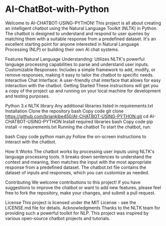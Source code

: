 # AI-ChatBot-with-Python
Welcome to AI-CHATBOT-USING-PYTHON! This project is all about creating an intelligent chatbot using the Natural Language Toolkit (NLTK) in Python. The chatbot is designed to understand and respond to user queries by matching them with a suitable response from a predefined dataset. It's an excellent starting point for anyone interested in Natural Language Processing (NLP) or building their own AI chat systems.

Features
Natural Language Understanding: Utilizes NLTK's powerful language processing capabilities to parse and understand user inputs.
Customizable Responses: Includes a simple framework to add, modify, or remove responses, making it easy to tailor the chatbot to specific needs.
Interactive Chat Interface: A user-friendly chat interface that allows for easy interaction with the chatbot.
Getting Started
These instructions will get you a copy of the project up and running on your local machine for development and testing purposes.



Python 3.x
NLTK library
Any additional libraries listed in requirements.txt
Installation
Clone the repository
bash
Copy code
git clone https://github.com/briankibe450/AI-CHATBOT-USING-PYTHON.git
cd AI-CHATBOT-USING-PYTHON
Install required libraries
bash
Copy code
pip install -r requirements.txt
Running the chatbot
To start the chatbot, run:

bash
Copy code
python main.py
Follow the on-screen instructions to interact with the chatbot.

How It Works
The chatbot works by processing user inputs using NLTK's language processing tools. It breaks down sentences to understand the context and meaning, then matches the input with the most appropriate response from a predefined dataset. The chatbot.txt file contains the dataset of inputs and responses, which you can customize as needed.

Contributing
We welcome contributions to this project! If you have suggestions to improve the chatbot or want to add new features, please feel free to fork the repository, make your changes, and submit a pull request.

License
This project is licensed under the MIT License - see the LICENSE.md file for details.
Acknowledgments
Thanks to the NLTK team for providing such a powerful toolkit for NLP.
This project was inspired by various open-source chatbot projects and tutorials.


